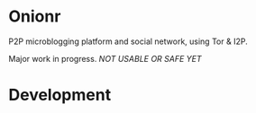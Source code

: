 # Onionr

P2P microblogging platform and social network, using Tor & I2P.

Major work in progress. *NOT USABLE OR SAFE YET*


# Development

